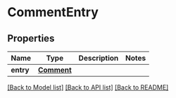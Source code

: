 # CommentEntry

## Properties
Name | Type | Description | Notes
------------ | ------------- | ------------- | -------------
**entry** | [**Comment**](Comment.md) |  | 

[[Back to Model list]](../README.md#documentation-for-models) [[Back to API list]](../README.md#documentation-for-api-endpoints) [[Back to README]](../README.md)


